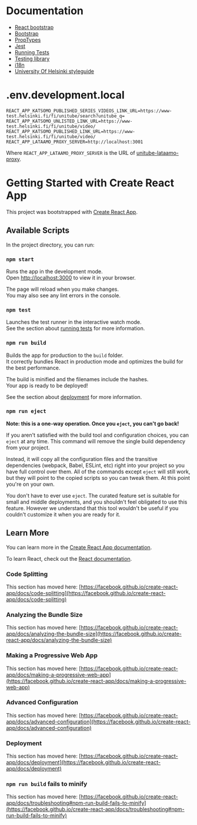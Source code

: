 # Documentation

* [React bootstrap](https://react-bootstrap.netlify.app/docs/getting-started/introduction)
* [Bootstrap](https://getbootstrap.com/docs/5.3/getting-started/introduction/)
* [PropTypes](https://www.npmjs.com/package/prop-types)
* [Jest](https://jestjs.io/docs/using-matchers)
* [Running Tests](https://create-react-app.dev/docs/running-tests/#srcsetuptestsjs)
* [Testing library](https://testing-library.com/docs/queries/about)
* [i18n](https://www.i18next.com/overview/configuration-options)
* [University Of Helsinki styleguide](https://universityofhelsinki.github.io/Styleguide/)

# .env.development.local

~~~
REACT_APP_KATSOMO_PUBLISHED_SERIES_VIDEOS_LINK_URL=https://www-test.helsinki.fi/fi/unitube/search?unitube_q=
REACT_APP_KATSOMO_UNLISTED_LINK_URL=https://www-test.helsinki.fi/fi/unitube/video/
REACT_APP_KATSOMO_PUBLISHED_LINK_URL=https://www-test.helsinki.fi/fi/unitube/video/
REACT_APP_LATAAMO_PROXY_SERVER=http://localhost:3001
~~~

Where `REACT_APP_LATAAMO_PROXY_SERVER` is the URL of
[unitube-lataamo-proxy](https://version.helsinki.fi/tike-ohtu/unitube-lataamo-proxy).

# Getting Started with Create React App

This project was bootstrapped with [Create React App](https://github.com/facebook/create-react-app).

## Available Scripts

In the project directory, you can run:

### `npm start`

Runs the app in the development mode.\
Open [http://localhost:3000](http://localhost:3000) to view it in your browser.

The page will reload when you make changes.\
You may also see any lint errors in the console.

### `npm test`

Launches the test runner in the interactive watch mode.\
See the section about [running tests](https://facebook.github.io/create-react-app/docs/running-tests) for more information.

### `npm run build`

Builds the app for production to the `build` folder.\
It correctly bundles React in production mode and optimizes the build for the best performance.

The build is minified and the filenames include the hashes.\
Your app is ready to be deployed!

See the section about [deployment](https://facebook.github.io/create-react-app/docs/deployment) for more information.

### `npm run eject`

**Note: this is a one-way operation. Once you `eject`, you can't go back!**

If you aren't satisfied with the build tool and configuration choices, you can `eject` at any time. This command will remove the single build dependency from your project.

Instead, it will copy all the configuration files and the transitive dependencies (webpack, Babel, ESLint, etc) right into your project so you have full control over them. All of the commands except `eject` will still work, but they will point to the copied scripts so you can tweak them. At this point you're on your own.

You don't have to ever use `eject`. The curated feature set is suitable for small and middle deployments, and you shouldn't feel obligated to use this feature. However we understand that this tool wouldn't be useful if you couldn't customize it when you are ready for it.

## Learn More

You can learn more in the [Create React App documentation](https://facebook.github.io/create-react-app/docs/getting-started).

To learn React, check out the [React documentation](https://reactjs.org/).

### Code Splitting

This section has moved here: [https://facebook.github.io/create-react-app/docs/code-splitting](https://facebook.github.io/create-react-app/docs/code-splitting)

### Analyzing the Bundle Size

This section has moved here: [https://facebook.github.io/create-react-app/docs/analyzing-the-bundle-size](https://facebook.github.io/create-react-app/docs/analyzing-the-bundle-size)

### Making a Progressive Web App

This section has moved here: [https://facebook.github.io/create-react-app/docs/making-a-progressive-web-app](https://facebook.github.io/create-react-app/docs/making-a-progressive-web-app)

### Advanced Configuration

This section has moved here: [https://facebook.github.io/create-react-app/docs/advanced-configuration](https://facebook.github.io/create-react-app/docs/advanced-configuration)

### Deployment

This section has moved here: [https://facebook.github.io/create-react-app/docs/deployment](https://facebook.github.io/create-react-app/docs/deployment)

### `npm run build` fails to minify

This section has moved here: [https://facebook.github.io/create-react-app/docs/troubleshooting#npm-run-build-fails-to-minify](https://facebook.github.io/create-react-app/docs/troubleshooting#npm-run-build-fails-to-minify)
